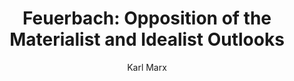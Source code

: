 ---
heading: "Chapter 1"
title: "Feuerbach: Opposition of the Materialist and Idealist Outlooks"
description:  "German Ideology"
author:  "Karl Marx"
c: "firebrick"
---